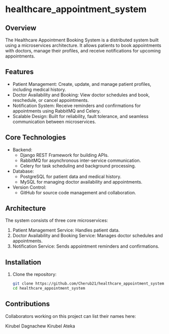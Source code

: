 # healthcare_appointment_system


## Overview
The Healthcare Appointment Booking System is a distributed system built using a microservices architecture. It allows patients to book appointments with doctors, manage their profiles, and receive notifications for upcoming appointments.

## Features
- Patient Management: Create, update, and manage patient profiles, including medical history.
- Doctor Availability and Booking: View doctor schedules and book, reschedule, or cancel appointments.
- Notification System: Receive reminders and confirmations for appointments using RabbitMQ and Celery.
- Scalable Design: Built for reliability, fault tolerance, and seamless communication between microservices.

## Core Technologies
- Backend:
  - Django REST Framework for building APIs.
  - RabbitMQ for asynchronous inter-service communication.
  - Celery for task scheduling and background processing.
- Database:
  - PostgreSQL for patient data and medical history.
  - MySQL for managing doctor availability and appointments.
- Version Control:
  - GitHub for source code management and collaboration.

## Architecture
The system consists of three core microservices:
1. Patient Management Service: Handles patient data.
2. Doctor Availability and Booking Service: Manages doctor schedules and appointments.
3. Notification Service: Sends appointment reminders and confirmations.

## Installation
1. Clone the repository:
   ```bash
   git clone https://github.com/Cherub21/healthcare_appointment_system.git
   cd healthcare_appointment_system

## Contributions
Collaborators working on this project can list their names here:

Kirubel Dagnachew
Kirubel Ateka